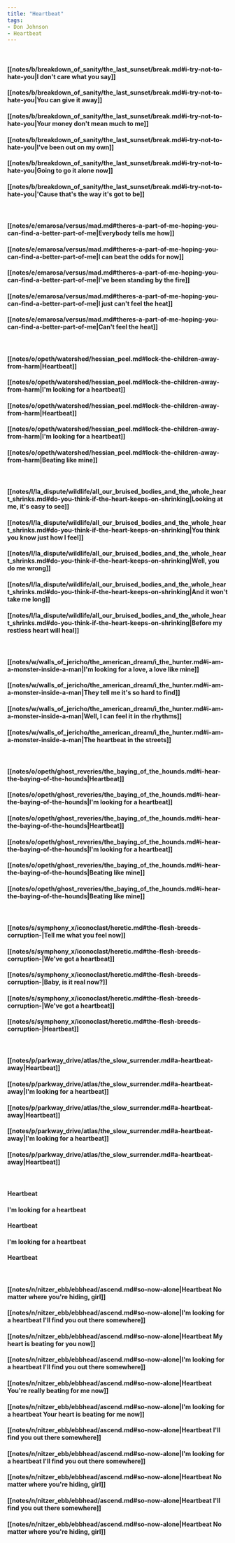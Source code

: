 ```yaml
---
title: "Heartbeat"
tags:
- Don Johnson
- Heartbeat
---
```

&nbsp;
#### [[notes/b/breakdown_of_sanity/the_last_sunset/break.md#i-try-not-to-hate-you|I don't care what you say]]
#### [[notes/b/breakdown_of_sanity/the_last_sunset/break.md#i-try-not-to-hate-you|You can give it away]]
#### [[notes/b/breakdown_of_sanity/the_last_sunset/break.md#i-try-not-to-hate-you|Your money don't mean much to me]]
#### [[notes/b/breakdown_of_sanity/the_last_sunset/break.md#i-try-not-to-hate-you|I've been out on my own]]
#### [[notes/b/breakdown_of_sanity/the_last_sunset/break.md#i-try-not-to-hate-you|Going to go it alone now]]
#### [[notes/b/breakdown_of_sanity/the_last_sunset/break.md#i-try-not-to-hate-you|'Cause that's the way it's got to be]]
&nbsp;
#### [[notes/e/emarosa/versus/mad.md#theres-a-part-of-me-hoping-you-can-find-a-better-part-of-me|Everybody tells me how]]
#### [[notes/e/emarosa/versus/mad.md#theres-a-part-of-me-hoping-you-can-find-a-better-part-of-me|I can beat the odds for now]]
#### [[notes/e/emarosa/versus/mad.md#theres-a-part-of-me-hoping-you-can-find-a-better-part-of-me|I've been standing by the fire]]
#### [[notes/e/emarosa/versus/mad.md#theres-a-part-of-me-hoping-you-can-find-a-better-part-of-me|I just can't feel the heat]]
#### [[notes/e/emarosa/versus/mad.md#theres-a-part-of-me-hoping-you-can-find-a-better-part-of-me|Can't feel the heat]]
&nbsp;
#### [[notes/o/opeth/watershed/hessian_peel.md#lock-the-children-away-from-harm|Heartbeat]]
#### [[notes/o/opeth/watershed/hessian_peel.md#lock-the-children-away-from-harm|I'm looking for a heartbeat]]
#### [[notes/o/opeth/watershed/hessian_peel.md#lock-the-children-away-from-harm|Heartbeat]]
#### [[notes/o/opeth/watershed/hessian_peel.md#lock-the-children-away-from-harm|I'm looking for a heartbeat]]
#### [[notes/o/opeth/watershed/hessian_peel.md#lock-the-children-away-from-harm|Beating like mine]]
&nbsp;
#### [[notes/l/la_dispute/wildlife/all_our_bruised_bodies_and_the_whole_heart_shrinks.md#do-you-think-if-the-heart-keeps-on-shrinking|Looking at me, it's easy to see]]
#### [[notes/l/la_dispute/wildlife/all_our_bruised_bodies_and_the_whole_heart_shrinks.md#do-you-think-if-the-heart-keeps-on-shrinking|You think you know just how I feel]]
#### [[notes/l/la_dispute/wildlife/all_our_bruised_bodies_and_the_whole_heart_shrinks.md#do-you-think-if-the-heart-keeps-on-shrinking|Well, you do me wrong]]
#### [[notes/l/la_dispute/wildlife/all_our_bruised_bodies_and_the_whole_heart_shrinks.md#do-you-think-if-the-heart-keeps-on-shrinking|And it won't take me long]]
#### [[notes/l/la_dispute/wildlife/all_our_bruised_bodies_and_the_whole_heart_shrinks.md#do-you-think-if-the-heart-keeps-on-shrinking|Before my restless heart will heal]]
&nbsp;
#### [[notes/w/walls_of_jericho/the_american_dream/i_the_hunter.md#i-am-a-monster-inside-a-man|I'm looking for a love, a love like mine]]
#### [[notes/w/walls_of_jericho/the_american_dream/i_the_hunter.md#i-am-a-monster-inside-a-man|They tell me it's so hard to find]]
#### [[notes/w/walls_of_jericho/the_american_dream/i_the_hunter.md#i-am-a-monster-inside-a-man|Well, I can feel it in the rhythms]]
#### [[notes/w/walls_of_jericho/the_american_dream/i_the_hunter.md#i-am-a-monster-inside-a-man|The heartbeat in the streets]]
&nbsp;
#### [[notes/o/opeth/ghost_reveries/the_baying_of_the_hounds.md#i-hear-the-baying-of-the-hounds|Heartbeat]]
#### [[notes/o/opeth/ghost_reveries/the_baying_of_the_hounds.md#i-hear-the-baying-of-the-hounds|I'm looking for a heartbeat]]
#### [[notes/o/opeth/ghost_reveries/the_baying_of_the_hounds.md#i-hear-the-baying-of-the-hounds|Heartbeat]]
#### [[notes/o/opeth/ghost_reveries/the_baying_of_the_hounds.md#i-hear-the-baying-of-the-hounds|I'm looking for a heartbeat]]
#### [[notes/o/opeth/ghost_reveries/the_baying_of_the_hounds.md#i-hear-the-baying-of-the-hounds|Beating like mine]]
#### [[notes/o/opeth/ghost_reveries/the_baying_of_the_hounds.md#i-hear-the-baying-of-the-hounds|Beating like mine]]
&nbsp;
#### [[notes/s/symphony_x/iconoclast/heretic.md#the-flesh-breeds-corruption-|Tell me what you feel now]]
#### [[notes/s/symphony_x/iconoclast/heretic.md#the-flesh-breeds-corruption-|We've got a heartbeat]]
#### [[notes/s/symphony_x/iconoclast/heretic.md#the-flesh-breeds-corruption-|Baby, is it real now?]]
#### [[notes/s/symphony_x/iconoclast/heretic.md#the-flesh-breeds-corruption-|We've got a heartbeat]]
#### [[notes/s/symphony_x/iconoclast/heretic.md#the-flesh-breeds-corruption-|Heartbeat]]
&nbsp;
#### [[notes/p/parkway_drive/atlas/the_slow_surrender.md#a-heartbeat-away|Heartbeat]]
#### [[notes/p/parkway_drive/atlas/the_slow_surrender.md#a-heartbeat-away|I'm looking for a heartbeat]]
#### [[notes/p/parkway_drive/atlas/the_slow_surrender.md#a-heartbeat-away|Heartbeat]]
#### [[notes/p/parkway_drive/atlas/the_slow_surrender.md#a-heartbeat-away|I'm looking for a heartbeat]]
#### [[notes/p/parkway_drive/atlas/the_slow_surrender.md#a-heartbeat-away|Heartbeat]]
&nbsp;
#### Heartbeat
#### I'm looking for a heartbeat
#### Heartbeat
#### I'm looking for a heartbeat
#### Heartbeat
&nbsp;
#### [[notes/n/nitzer_ebb/ebbhead/ascend.md#so-now-alone|Heartbeat   No matter where you're hiding, girl]]
#### [[notes/n/nitzer_ebb/ebbhead/ascend.md#so-now-alone|I'm looking for a heartbeat   I'll find you out there somewhere]]
#### [[notes/n/nitzer_ebb/ebbhead/ascend.md#so-now-alone|Heartbeat   My heart is beating for you now]]
#### [[notes/n/nitzer_ebb/ebbhead/ascend.md#so-now-alone|I'm looking for a heartbeat   I'll find you out there somewhere]]
#### [[notes/n/nitzer_ebb/ebbhead/ascend.md#so-now-alone|Heartbeat   You're really beating for me now]]
#### [[notes/n/nitzer_ebb/ebbhead/ascend.md#so-now-alone|I'm looking for a heartbeat   Your heart is beating for me now]]
#### [[notes/n/nitzer_ebb/ebbhead/ascend.md#so-now-alone|Heartbeat   I'll find you out there somewhere]]
#### [[notes/n/nitzer_ebb/ebbhead/ascend.md#so-now-alone|I'm looking for a heartbeat   I'll find you out there somewhere]]
#### [[notes/n/nitzer_ebb/ebbhead/ascend.md#so-now-alone|Heartbeat   No matter where you're hiding, girl]]
#### [[notes/n/nitzer_ebb/ebbhead/ascend.md#so-now-alone|Heartbeat   I'll find you out there somewhere]]
#### [[notes/n/nitzer_ebb/ebbhead/ascend.md#so-now-alone|Heartbeat   No matter where you're hiding, girl]]
